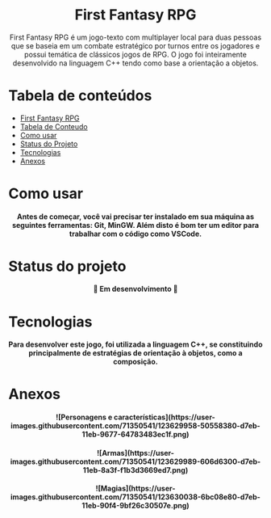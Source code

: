 <h1 align="center">First Fantasy RPG</h1>

<p align="center">First Fantasy RPG é um jogo-texto com multiplayer local para duas pessoas que se baseia em um combate estratégico por turnos entre os jogadores e possui 
temática de clássicos jogos de RPG. O jogo foi inteiramente desenvolvido na linguagem C++ tendo como base a orientação a objetos.</p>

Tabela de conteúdos
=================
<!--ts-->
   * [First Fantasy RPG](#first-fantasy-rpg)
   * [Tabela de Conteudo](#tabela-de-conteúdos)
   * [Como usar](#como-usar)
   * [Status do Projeto](#status-do-projeto)
   * [Tecnologias](#tecnologias)
   * [Anexos](#anexos)
<!--te-->

Como usar
=================
<h4 align="center"> 
  Antes de começar, você vai precisar ter instalado em sua máquina as seguintes ferramentas:
    Git, MinGW. Além disto é bom ter um editor para trabalhar com o código como VSCode.
</h4>

Status do projeto
=================
<h4 align="center"> 
	🚧  Em desenvolvimento  🚧
</h4>

Tecnologias
=================
<h4 align="center"> 
  Para desenvolver este jogo, foi utilizada a linguagem C++, se constituindo principalmente de estratégias de orientação à objetos, como a composição. 
</h4>

Anexos
=================
<h4 align="center"> 
  ![Personagens e características](https://user-images.githubusercontent.com/71350541/123629958-50558380-d7eb-11eb-9677-64783483ec1f.png)
</h4>

<h4 align="center"> 
  ![Armas](https://user-images.githubusercontent.com/71350541/123629989-606d6300-d7eb-11eb-8a3f-f1b3d3669ed7.png)
</h4>

<h4 align="center"> 
  ![Magias](https://user-images.githubusercontent.com/71350541/123630038-6bc08e80-d7eb-11eb-90f4-9bf26c30507e.png)
</h4>
